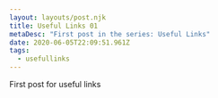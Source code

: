```yaml
---
layout: layouts/post.njk
title: Useful Links 01
metaDesc: "First post in the series: Useful Links"
date: 2020-06-05T22:09:51.961Z
tags:
  - usefullinks
---
```

First post for useful links
